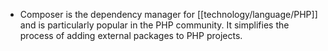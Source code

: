 - Composer is the dependency manager for [[technology/language/PHP]] and is particularly popular in the PHP community. It simplifies the process of adding external packages to PHP projects.